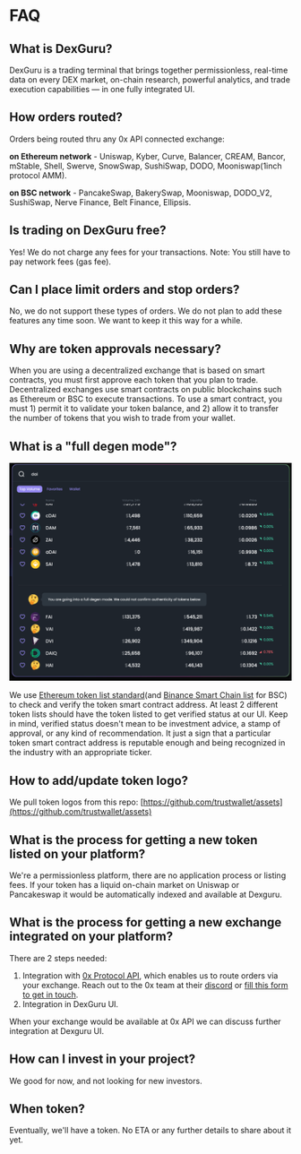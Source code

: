 # FAQ

## What is DexGuru?

DexGuru is a trading terminal that brings together permissionless, real-time data on every DEX market, on-chain research, powerful analytics, and trade execution capabilities — in one fully integrated UI.

## How orders routed?

Orders being routed thru any 0x API connected exchange: 

**on Ethereum network** - Uniswap, Kyber, Curve, Balancer, CREAM, Bancor, mStable, Shell, Swerve, SnowSwap, SushiSwap, DODO, Mooniswap\(1inch protocol AMM\).

**on BSC network** - PancakeSwap, BakerySwap, Mooniswap, DODO\_V2, SushiSwap, Nerve Finance, Belt Finance, Ellipsis.  

## Is trading on DexGuru free?

Yes! We do not charge any fees for your transactions. Note: You still have to pay network fees \(gas fee\).

## Can I place limit orders and stop orders?

No, we do not support these types of orders. We do not plan to add these features any time soon. We want to keep it this way for a while.

## Why are token approvals necessary?

When you are using a decentralized exchange that is based on smart contracts, you must first approve each token that you plan to trade. Decentralized exchanges use smart contracts on public blockchains such as Ethereum or BSC to execute transactions. To use a smart contract, you must 1\) permit it to validate your token balance, and 2\) allow it to transfer the number of tokens that you wish to trade from your wallet.

## What is a "full degen mode"?

![](.gitbook/assets/0_00__undefined___dexguru.png)

We use [Ethereum token list standard](https://tokenlists.org/)\(and [Binance Smart Chain list](https://bsctokenlists.org/) for BSC\) to check and verify the token smart contract address. At least 2 different token lists should have the token listed to get verified status at our UI. Keep in mind, verified status doesn't mean to be investment advice, a stamp of approval, or any kind of recommendation. It just a sign that a particular token smart contract address is reputable enough and being recognized in the industry with an appropriate ticker. 

## How to add/update token logo? 

We pull token logos from this repo: [https://github.com/trustwallet/assets](https://github.com/trustwallet/assets)  

## What is the process for getting a new token listed on your platform?

We're a permissionless platform, there are no application process or listing fees. If your token has a liquid on-chain market on Uniswap or Pancakeswap it would be automatically indexed and available at Dexguru.

## What is the process for getting a new exchange integrated on your platform?

There are 2 steps needed:

1. Integration with [0x Protocol API](https://0x.org/docs/api), which enables us to route orders via your exchange.  Reach out to the 0x team at their [discord](https://discord.gg/d3FTX3M) or [fill this form to get in touch](https://docs.google.com/forms/d/e/1FAIpQLSf9Xw5M4I8c2Kw1mTkc5LsucrT_3pRuJ6O6RRHPPvn9EXL1tQ/viewform).  
2. Integration in DexGuru UI.   

When your exchange would be available at 0x API we can discuss further integration at Dexguru UI. 

## **How can I invest in your project?**

We good for now, and not looking for new investors.

## When token?

Eventually, we'll have a token. No ETA or any further details to share about it yet.



 







